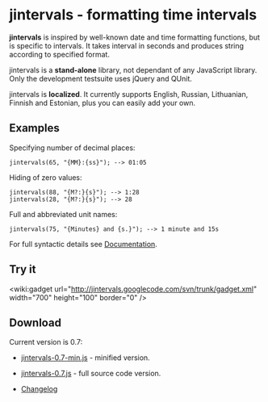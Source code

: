 # jintervals - formatting time intervals #

**jintervals** is inspired by well-known date and time formatting functions, but is specific to intervals.  It takes interval in seconds and produces string according to specified format.

jintervals is a **stand-alone** library, not dependant of any JavaScript library.  Only the development testsuite uses jQuery and QUnit.

jintervals is **localized**.  It currently supports English, Russian, Lithuanian, Finnish and Estonian, plus you can easily add your own.

## Examples ##

Specifying number of decimal places:

```
jintervals(65, "{MM}:{ss}"); --> 01:05
```

Hiding of zero values:

```
jintervals(88, "{M?:}{s}"); --> 1:28
jintervals(28, "{M?:}{s}"); --> 28
```

Full and abbreviated unit names:

```
jintervals(75, "{Minutes} and {s.}"); --> 1 minute and 15s
```

For full syntactic details see [Documentation](Documentation.md).

## Try it ##

&lt;wiki:gadget url="http://jintervals.googlecode.com/svn/trunk/gadget.xml" width="700" height="100" border="0" /&gt;
## Download ##

Current version is 0.7:

  * [jintervals-0.7-min.js](http://jintervals.googlecode.com/files/jintervals-0.7-min.js) - minified version.
  * [jintervals-0.7.js](http://jintervals.googlecode.com/files/jintervals-0.7.js) - full source code version.

  * [Changelog](Changelog.md)